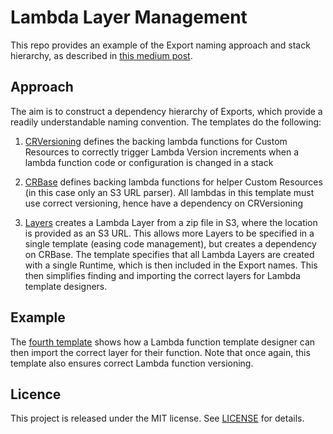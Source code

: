 # Lambda Layer Management

This repo provides an example of the Export naming approach and stack hierarchy, as described
in [this medium post](https://medium.com/@geoff.ford_33546/cloudformation-export-management-2f25b2d09443).

## Approach

The aim is to construct a dependency hierarchy of Exports, which provide a readily understandable
naming convention.  The templates do the following:

1. [CRVersioning](https://github.com/geoff-possum/lambda-layer-management/blob/master/crversioning.cform) defines the backing lambda functions for Custom Resources to correctly trigger Lambda
Version increments when a lambda function code or configuration is changed in a stack

2. [CRBase](https://github.com/geoff-possum/lambda-layer-management/blob/master/crbase.cform) defines backing lambda functions for helper Custom Resources (in this case only an S3 URL 
parser).  All lambdas in this template must use correct versioning, hence have a dependency on CRVersioning

3. [Layers](https://github.com/geoff-possum/lambda-layer-management/blob/master/layers.cform) creates a Lambda Layer from a zip file in S3, where the location is provided as an S3 URL.  This 
allows more Layers to be specified in a single template (easing code management), but creates a dependency
on CRBase.  The template specifies that all Lambda Layers are created with a single Runtime, which is then
included in the Export names.  This then simplifies finding and importing the correct layers for Lambda
template designers.

## Example

The [fourth template](https://github.com/geoff-possum/lambda-layer-management/blob/master/lambda_using_example_layer.cform) shows how a Lambda function template designer can then import the correct layer
for their function.  Note that once again, this template also ensures correct Lambda function versioning.

## Licence

This project is released under the MIT license. See [LICENSE](LICENSE) for details.
